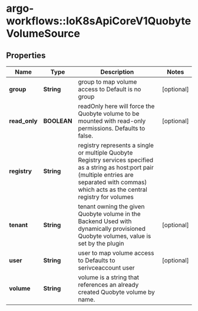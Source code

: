 # argo-workflows::IoK8sApiCoreV1QuobyteVolumeSource

## Properties
Name | Type | Description | Notes
------------ | ------------- | ------------- | -------------
**group** | **String** | group to map volume access to Default is no group | [optional] 
**read_only** | **BOOLEAN** | readOnly here will force the Quobyte volume to be mounted with read-only permissions. Defaults to false. | [optional] 
**registry** | **String** | registry represents a single or multiple Quobyte Registry services specified as a string as host:port pair (multiple entries are separated with commas) which acts as the central registry for volumes | 
**tenant** | **String** | tenant owning the given Quobyte volume in the Backend Used with dynamically provisioned Quobyte volumes, value is set by the plugin | [optional] 
**user** | **String** | user to map volume access to Defaults to serivceaccount user | [optional] 
**volume** | **String** | volume is a string that references an already created Quobyte volume by name. | 


